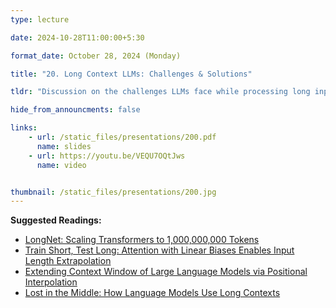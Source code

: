 ```yaml
---
type: lecture

date: 2024-10-28T11:00:00+5:30

format_date: October 28, 2024 (Monday) 

title: "20. Long Context LLMs: Challenges & Solutions"

tldr: "Discussion on the challenges LLMs face while processing long input contexts and various techniques to enable LLMs to handle long contexts effectively."

hide_from_announcments: false

links: 
    - url: /static_files/presentations/200.pdf
      name: slides
    - url: https://youtu.be/VEQU7OQtJws
      name: video


thumbnail: /static_files/presentations/200.jpg
---
```

<!-- Other additional contents using markdown -->
**Suggested Readings:**
- [LongNet: Scaling Transformers to 1,000,000,000 Tokens](https://arxiv.org/pdf/2307.02486)
- [Train Short, Test Long: Attention with Linear Biases Enables Input Length Extrapolation](https://arxiv.org/pdf/2108.12409)
- [Extending Context Window of Large Language Models via Positional Interpolation](https://arxiv.org/pdf/2306.15595)
- [Lost in the Middle: How Language Models Use Long Contexts](https://arxiv.org/pdf/2307.03172)
